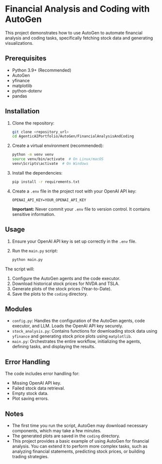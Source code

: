 # Financial Analysis and Coding with AutoGen

This project demonstrates how to use AutoGen to automate financial analysis and coding tasks, specifically fetching stock data and generating visualizations.

## Prerequisites

-   Python 3.9+ (Recommended)
-   AutoGen
-   yfinance
-   matplotlib
-   python-dotenv
-   pandas

## Installation

1.  Clone the repository:

    ```bash
    git clone <repository_url>
    cd AgenticAIPortfolio/AutoGen/FinancialAnalysisAndCoding
    ```

2.  Create a virtual environment (recommended):

    ```bash
    python -m venv venv
    source venv/bin/activate  # On Linux/macOS
    venv\Scripts\activate  # On Windows
    ```

3.  Install the dependencies:

    ```bash
    pip install -r requirements.txt
    ```

4.  Create a `.env` file in the project root with your OpenAI API key:

    ```
    OPENAI_API_KEY=YOUR_OPENAI_API_KEY
    ```
    **Important:**  Never commit your `.env` file to version control.  It contains sensitive information.

## Usage

1.  Ensure your OpenAI API key is set up correctly in the `.env` file.
2.  Run the `main.py` script:

    ```bash
    python main.py
    ```

The script will:

1.  Configure the AutoGen agents and the code executor.
2.  Download historical stock prices for NVDA and TSLA.
3.  Generate plots of the stock prices (Year-to-Date).
4.  Save the plots to the `coding` directory.

## Modules

-   `config.py`:  Handles the configuration of the AutoGen agents, code executor, and LLM.  Loads the OpenAI API key securely.
-   `stock_analysis.py`: Contains functions for downloading stock data using `yfinance` and generating stock price plots using `matplotlib`.
-   `main.py`: Orchestrates the entire workflow, initializing the agents, defining tasks, and displaying the results.

## Error Handling

The code includes error handling for:

-   Missing OpenAI API key.
-   Failed stock data retrieval.
-   Empty stock data.
-   Plot saving errors.

## Notes

-   The first time you run the script, AutoGen may download necessary components, which may take a few minutes.
-   The generated plots are saved in the `coding` directory.
-   This project provides a basic example of using AutoGen for financial analysis.  You can extend it to perform more complex tasks, such as analyzing financial statements, predicting stock prices, or building trading strategies.

